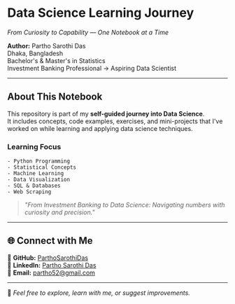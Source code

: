 #  Data Science Learning Journey  
*From Curiosity to Capability — One Notebook at a Time*

**Author:** Partho Sarothi Das  
	Dhaka, Bangladesh  
	Bachelor's & Master's in Statistics  
	Investment Banking Professional → Aspiring Data Scientist  

---

##  About This Notebook

This repository is part of my **self-guided journey into Data Science**.  
It includes concepts, code examples, exercises, and mini-projects that I've worked on while learning and applying data science techniques.

###  Learning Focus  
	- Python Programming  
	- Statistical Concepts  
	- Machine Learning  
	- Data Visualization  
	- SQL & Databases  
	- Web Scraping

>  *"From Investment Banking to Data Science: Navigating numbers with curiosity and precision."*

---

## 🌐 Connect with Me  
🔗 **GitHub:** [ParthoSarothiDas](https://github.com/ParthoSarothiDas)  
🔗 **LinkedIn:** [Partho Sarothi Das](https://www.linkedin.com/in/partho-sarothi-das/)  
📧 **Email:** partho52@gmail.com  

---

📌 *Feel free to explore, learn with me, or suggest improvements.*  
